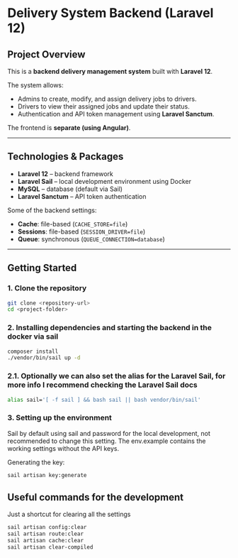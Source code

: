 # Delivery System Backend (Laravel 12)

## Project Overview
This is a **backend delivery management system** built with **Laravel 12**. 

The system allows:

- Admins to create, modify, and assign delivery jobs to drivers.  
- Drivers to view their assigned jobs and update their status.  
- Authentication and API token management using **Laravel Sanctum**.  

The frontend is **separate (using Angular)**.

---

## Technologies & Packages
- **Laravel 12** – backend framework  
- **Laravel Sail** – local development environment using Docker  
- **MySQL** – database (default via Sail)  
- **Laravel Sanctum** – API token authentication  

Some of the backend settings:  
- **Cache**: file-based (`CACHE_STORE=file`)  
- **Sessions**: file-based (`SESSION_DRIVER=file`)  
- **Queue**: synchronous (`QUEUE_CONNECTION=database`)  

---

## Getting Started

### 1. Clone the repository
```bash
git clone <repository-url>
cd <project-folder> 
```

### 2. Installing dependencies and starting the backend in the docker via sail
```bash
composer install
./vendor/bin/sail up -d
```

### 2.1. Optionally we can also set the alias for the Laravel Sail, for more info I recommend checking the Laravel Sail docs

```bash
alias sail='[ -f sail ] && bash sail || bash vendor/bin/sail'
```


### 3. Setting up the environment
Sail by default using sail and password for the local development, not recommended to change this setting.
The env.example contains the working settings without the API keys.

Generating the key:
```bash
sail artisan key:generate
```

###

## Useful commands for the development
Just a shortcut for clearing all the settings
```bash
sail artisan config:clear
sail artisan route:clear
sail artisan cache:clear
sail artisan clear-compiled
```
